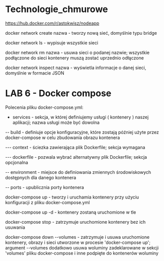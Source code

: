 # Technologie_chmurowe
https://hub.docker.com/r/astokwisz/nodeapp

docker network create nazwa - tworzy nową sieć, domyślnie typu bridge

docker network ls - wypisuje wszystkie sieci

docker network rm nazwa - usuwa sieci o podanej nazwie; wszystkie podłączone do sieci kontenery muszą zostać uprzednio odłączone

docker network inspect nazwa - wyświetla informacje o danej sieci, domyślnie w formacie JSON


# LAB 6 - Docker compose

Polecenia pliku docker-compose.yml:

- services - sekcja, w której definiujemy usługi ( kontenery ) naszej aplikacji; nazwa usługi może być dowolna

-- build - definiuje opcje konfiguracyjne, które zostają później użyte przez docker-compose w celu zbudowania obrazu kontenera

--- context - ściezka zawierająca plik Dockerfile; sekcja wymagana

--- dockerfile - pozwala wybrać alternatywny plik Dockerfile; sekcja opcjonalna


-- environment - miejsce do definiowania zmiennych środowiskowych dostępnych dla danego kontenera

-- ports - upublicznia porty kontenera

docker-compose up - tworzy i uruchamia kontenery przy użyciu konfiguracji z pliku docker-compose.yml

docker-compose up -d - kontenery zostaną uruchomione w tle

docker-compose stop - zatrzymuje uruchomione kontenery bez ich usuwania

docker-compose down --volumes - zatrzymuje i usuwa uruchomione kontenery, obrazy i sieci utworzone w procesie 'docker-compose up'; argument --volumes dodatkowo usuwa woluminy zadeklarowane w sekcji 'volumes' pliku docker-compose i inne podpięte do kontenerów woluminy